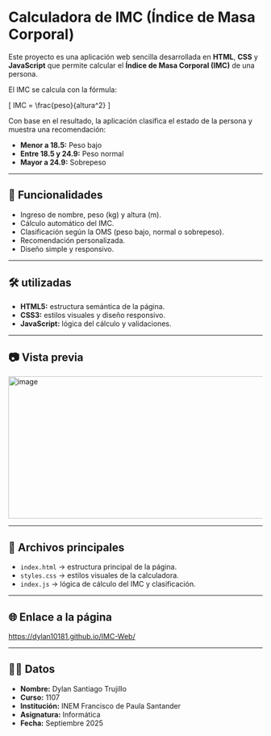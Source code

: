 # Calculadora de IMC (Índice de Masa Corporal)

Este proyecto es una aplicación web sencilla desarrollada en **HTML**, **CSS** y **JavaScript** que permite calcular el **Índice de Masa Corporal (IMC)** de una persona.  

El IMC se calcula con la fórmula:  

\[
IMC = \frac{peso}{altura^2}
\]

Con base en el resultado, la aplicación clasifica el estado de la persona y muestra una recomendación:  
- **Menor a 18.5:** Peso bajo  
- **Entre 18.5 y 24.9:** Peso normal  
- **Mayor a 24.9:** Sobrepeso  

---

## 🚀 Funcionalidades
- Ingreso de nombre, peso (kg) y altura (m).  
- Cálculo automático del IMC.  
- Clasificación según la OMS (peso bajo, normal o sobrepeso).  
- Recomendación personalizada.  
- Diseño simple y responsivo.  

---

## 🛠️ utilizadas
- **HTML5:** estructura semántica de la página.  
- **CSS3:** estilos visuales y diseño responsivo.  
- **JavaScript:** lógica del cálculo y validaciones.  

---

## 📷 Vista previa
<img width="1207" height="282" alt="image" src="https://github.com/user-attachments/assets/cbdaad60-fa96-4a58-97f9-c4a8f4900fc1" />


---

## 📂 Archivos principales
- `index.html` → estructura principal de la página.  
- `styles.css` → estilos visuales de la calculadora.  
- `index.js` → lógica de cálculo del IMC y clasificación.  

---

## 🌐 Enlace a la página
https://dylan10181.github.io/IMC-Web/

---

## 👨‍🎓 Datos 
- **Nombre:** Dylan Santiago Trujillo  
- **Curso:** 1107  
- **Institución:** INEM Francisco de Paula Santander  
- **Asignatura:** Informática  
- **Fecha:** Septiembre 2025  
